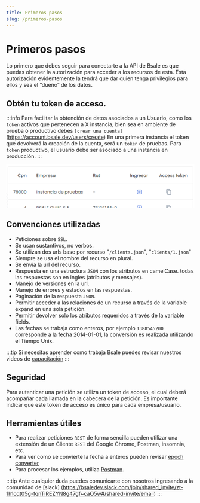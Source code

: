 ```yaml
---
title: Primeros pasos
slug: /primeros-pasos
---
```


# Primeros pasos
Lo primero que debes seguir para conectarte a la API de Bsale es que puedas obtener la autorización para acceder a los recursos de esta. Esta autorización evidentemente la tendrá que dar quien tenga privilegios para ellos y sea el “dueño” de los datos.

## Obtén tu token de acceso.
:::info
Para facilitar la obtención de datos asociados a un Usuario, como los `token` activos que pertenecen a X instancia, bien sea en ambiente de prueba ó productivo debes `[crear una cuenta]`(https://account.bsale.dev/users/create) En una primera instancia el token que devolverá la creación de la cuenta, será un `token` de pruebas. Para `token` productivo, el usuario debe ser asociado a una instancia en producción.
:::

![img alt](/img/copyToken.png)


## Convenciones utilizadas
- Peticiones sobre `SSL`.
- Se usan sustantivos, no verbos.
- Se utilizan dos urls base por recurso "`/clients.json`", "`clients/1.json`"
- Siempre se usa el nombre del recurso en plural.
- Se envía la url del recurso.
- Respuesta en una estructura `JSON` con los atributos en camelCase.
todas las respuestas son en ingles (atributos y mensajes).
- Manejo de versiones en la url.
- Manejo de errores y estados en las respuestas.
- Paginación de la respuesta `JSON`.
- Permitir acceder a las relaciones de un recurso a través de la variable expand en una sola petición.
- Permitir devolver solo los atributos requeridos a través de la variable fields.
- Las fechas se trabaja como enteros, por ejemplo `1388545200` corresponde a la fecha 2014-01-01, la conversión es realizada utilizando el Tiempo Unix.

:::tip
Si necesitas aprender como trabaja Bsale puedes revisar nuestros videos de [capacitación](https://www.youtube.com/user/BsaleWS/playlists)
:::

## Seguridad
Para autenticar una petición se utiliza un token de acceso, el cual deberá acompañar cada llamada en la cabecera de la petición. 
Es importante indicar que este token de acceso es único para cada empresa/usuario.

## Herramientas útiles
- Para realizar peticiones `REST` de forma sencilla pueden utilizar una extensión de un Cliente `REST` del Google Chrome, Postman, insomnia, etc.
- Para ver como se convierte la fecha a enteros pueden revisar 
[epoch converter](https://www.epochconverter.com/)
- Para procesar los ejemplos, utiliza [Postman](https://www.postman.com/).

:::tip
Ante cualquier duda puedes comunicarte con nosotros ingresando a la comunidad de 
[slack] (https://bsaledev.slack.com/join/shared_invite/zt-1h1cqt05g-fqnTiREZYN8g47gf~caO5w#/shared-invite/email)
:::
